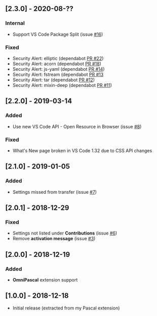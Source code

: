 ## [2.3.0] - 2020-08-??
### Internal
- Support VS Code Package Split (issue [#16](https://github.com/alefragnani/vscode-pascal-formatter/issues/16))

### Fixed
- Security Alert: elliptic (dependabot [PR #22](https://github.com/alefragnani/vscode-pascal-formatter/pull/22))
- Security Alert: acorn (dependabot [PR #18](https://github.com/alefragnani/vscode-pascal-formatter/pull/18))
- Security Alert: js-yaml (dependabot [PR #14](https://github.com/alefragnani/vscode-pascal-formatter/pull/14))
- Security Alert: fstream (dependabot [PR #13](https://github.com/alefragnani/vscode-pascal-formatter/pull/13)
- Security Alert: tar (dependabot [PR #12](https://github.com/alefragnani/vscode-pascal-formatter/pull/12))
- Security Alert: mixin-deep (dependabot [PR #11](https://github.com/alefragnani/vscode-pascal-formatter/pull/11))

## [2.2.0] - 2019-03-14
### Added
- Use new VS Code API - Open Resource in Browser (issue [#8](https://github.com/alefragnani/vscode-pascal-formatter/issues/8))

### Fixed
- What's New page broken in VS Code 1.32 due to CSS API changes

## [2.1.0] - 2019-01-05
### Added
- Settings missed from transfer (issue [#7](https://github.com/alefragnani/vscode-pascal-formatter/issues/7))

## [2.0.1] - 2018-12-29
### Fixed
- Settings not listed under **Contributions** (issue [#6](https://github.com/alefragnani/vscode-pascal-formatter/issues/6))
- Remove **activation message** (issue [#3](https://github.com/alefragnani/vscode-pascal-formatter/issues/3))

## [2.0.0] - 2018-12-19
### Added
- **OmniPascal** extension support

## [1.0.0] - 2018-12-18
- Initial release (extracted from my Pascal extension)